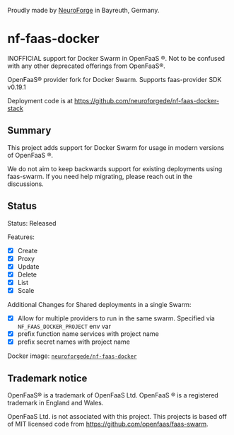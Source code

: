 Proudly made by [NeuroForge](https://neuroforge.de/) in Bayreuth, Germany.

nf-faas-docker
==============

INOFFICIAL support for Docker Swarm in OpenFaaS ®. Not to be confused with any other deprecated offerings from OpenFaaS®.

OpenFaaS® provider fork for Docker Swarm. Supports faas-provider SDK v0.19.1

Deployment code is at https://github.com/neuroforgede/nf-faas-docker-stack

## Summary

This project adds support for Docker Swarm for usage in modern versions of OpenFaaS ®.

We do not aim to keep backwards support for existing deployments using faas-swarm. If you need help migrating, please reach out in the discussions.
## Status

Status: Released

Features:

* [x] Create
* [x] Proxy
* [x] Update
* [x] Delete
* [x] List
* [x] Scale

Additional Changes for Shared deployments in a single Swarm:

- [x] Allow for multiple providers to run in the same swarm. Specified via `NF_FAAS_DOCKER_PROJECT` env var
- [x] prefix function name services with project name
- [x] prefix secret names with project name

Docker image: [`neuroforgede/nf-faas-docker`](https://hub.docker.com/r/neuroforgede/nf-faas-docker/tags/)

## Trademark notice

OpenFaaS® is a trademark of OpenFaaS Ltd. OpenFaaS ® is a registered trademark in England and Wales.

OpenFaaS Ltd. is not associated with this project. This projects is based off of MIT licensed code from https://github.com/openfaas/faas-swarm.
